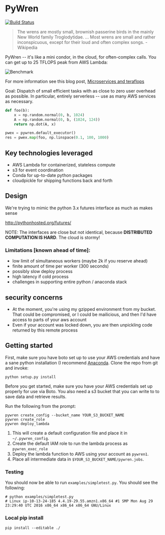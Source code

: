 # PyWren

[![Build Status](https://travis-ci.org/ericmjonas/pywren.svg?branch=master)](https://travis-ci.org/ericmjonas/pywren)

> The wrens are mostly small, brownish passerine birds in the mainly New World family Troglodytidae. ... Most wrens are small and rather inconspicuous, except for their loud and often complex songs. - Wikipedia

PyWren -- it's like a mini condor, in the cloud, for often-complex calls. You can get up to 25 TFLOPS peak from AWS Lambda:

![Benchmark](https://raw.githubusercontent.com/ericmjonas/pywren/master/pywren.gflops.png)

For more information see this blog post, [Microservices and teraflops](http://ericjonas.com/pywren.html)

Goal: Dispatch of small efficient tasks with as close to zero user overhead
as possible. In particular, entirely serverless -- use as many AWS services
as necessary. 

```python
def foo(b):
    x = np.random.normal(0, b, 1024)
    A = np.random.normal(0, b, (1024, 124))
    return np.dot(A, x)

pwex = pywren.default_executor()
res = pwex.map(foo, np.linspace(0.1, 100, 1000)
```


## Key technologies leveraged
- AWS Lambda for containerized, stateless compute 
- s3 for event coordination 
- Conda for up-to-date python packages
- cloudpickle for shipping functions back and forth

## Design 
We're trying to mimic the python 3.x futures interface as much as makes sense

http://pythonhosted.org/futures/

NOTE: The interfaces are close but not identical, because **DISTRIBUTED
COMPUTATION IS HARD**. The cloud is stormy! 


### Limitations [known ahead of time]:

- low limit of simultaneous workers (maybe 2k if you reserve ahead)
- finite amount of time per worker (300 seconds)
- possibly slow deploy process
- high latency if cold process
- challenges in supporting entire python / anaconda stack


## security concerns
- At the moment, you're using my gzipped environment from my bucket. That could
be compromised, or I could be mailicious, and then I'd have access to parts of your
aws account
- Even if your account was locked down, you are then unpickling code returned
by this remote process

## Getting started

First, make sure you have boto set up to use your AWS credentials and
have a sane python installation (I recommend [Anaconda](https://www.continuum.io/downloads ). Clone the repo from git and invoke:

```
python setup.py install
```

Before you get started, make sure you have your AWS credentials set up 
properly for use via Boto. You also need a s3 bucket that you can write to 
to save data and retrieve results. 

Run the following from the prompt:

```
pywren create_config --bucket_name YOUR_S3_BUCKET_NAME
pywren create_role
pywren deploy_lambda
```

1. This will create a default configuration file and place it in `~/.pywren_config`. 
2. Create the default IAM role to run the lambda process as `pywren_exec_role`
3. Deploy the lambda function to AWS using your account as `pywren1`. 
4. Place all intermediate data in `$YOUR_S3_BUCKET_NAME/pywren.jobs`. 


### Testing

You should now be able to run `examples/simpletest.py`. You should see the following:

```
# python examples/simpletest.py
# Linux ip-10-13-24-185 4.4.19-29.55.amzn1.x86_64 #1 SMP Mon Aug 29 23:29:40 UTC 2016 x86_64 x86_64 x86_64 GNU/Linux
```

### Local pip install

`pip install --editable ./`
